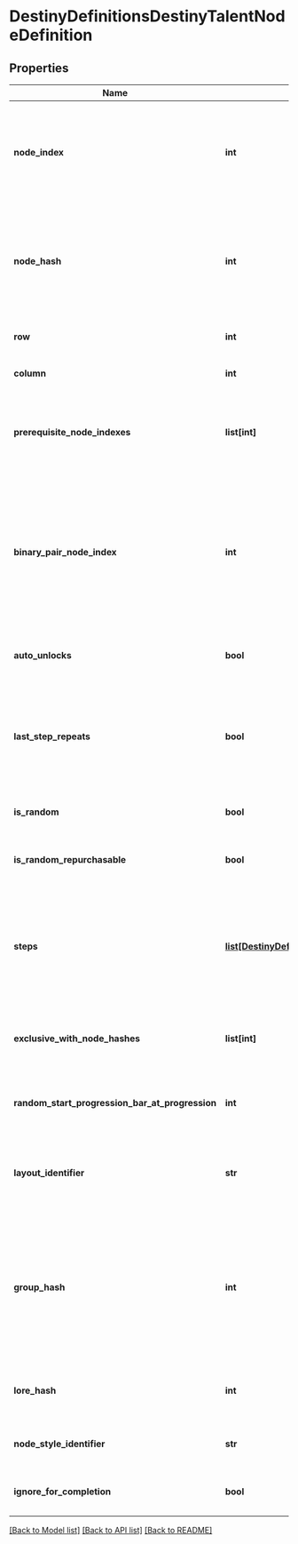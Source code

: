 # DestinyDefinitionsDestinyTalentNodeDefinition

## Properties
Name | Type | Description | Notes
------------ | ------------- | ------------- | -------------
**node_index** | **int** | The index into the DestinyTalentGridDefinition&#39;s \&quot;nodes\&quot; property where this nodeis located.  Used to uniquely identify the node within the Talent Grid.  Note thatthis is content version dependent: make sure you have the latest version of contentbefore trying to use these properties. | [optional] 
**node_hash** | **int** | The hash identifier for the node, which unfortunately is also content version dependentbut can be (and ideally, should be) used instead of the nodeIndex to uniquely identify the node.  The two exist side-by-side for backcompat reasons due to the Great Talent Node Restructuringof Destiny 1, and I ran out of time to remove one of them and standardize on the other.  Sorry! | [optional] 
**row** | **int** | The visual \&quot;row\&quot; where the node should be shown in the UI.  If negative, then the node is hidden. | [optional] 
**column** | **int** | The visual \&quot;column\&quot; where the node should be shown in the UI.  If negative, the node is hidden. | [optional] 
**prerequisite_node_indexes** | **list[int]** | Indexes into the DestinyTalentGridDefinition.nodes property for any nodesthat must be activated before this one is allowed to be activated.  I would have liked to change this to hashes for Destiny 2, but we have run out of time. | [optional] 
**binary_pair_node_index** | **int** | At one point, Talent Nodes supported the idea of \&quot;Binary Pairs\&quot;: nodes that overlapped eachother visually, and where activating one deactivated the other.  They ended up not being used,mostly because Exclusive Sets are *almost* a superset of this concept, but the potentialfor it to be used still exists in theory.  If this is ever used, this will be the index intothe DestinyTalentGridDefinition.nodes property for the node that is the binary pair matchto this node.  Activating one deactivates the other. | [optional] 
**auto_unlocks** | **bool** | If true, this node will automatically unlock when the Talent Grid&#39;s level reachesthe required level of the current step of this node. | [optional] 
**last_step_repeats** | **bool** | At one point, Nodes were going to be able to be activated multiple times, changingthe current step and potentially piling on multiple effects from the previouslyactivated steps.  This property would indicate if the last step could be activatedmultiple times.    This is not currently used, but it isn&#39;t out of the question thatthis could end up being used again in a theoretical future. | [optional] 
**is_random** | **bool** | If this is true, the node&#39;s step is determined randomly rather thanthe first step being chosen. | [optional] 
**is_random_repurchasable** | **bool** | If this is true, the node can be \&quot;re-rolled\&quot; to acquire a different random current step.This is not used, but still exists for a theoretical future of talent grids. | [optional] 
**steps** | [**list[DestinyDefinitionsDestinyNodeStepDefinition]**](DestinyDefinitionsDestinyNodeStepDefinition.md) | At this point, \&quot;steps\&quot; have been obfuscated into conceptual entities, aggregating the underlying notions of \&quot;properties\&quot; and \&quot;true steps\&quot;.  If you need to know a step as it truly exists - such as when recreating Node logic when processingVendor data - you&#39;ll have to use the \&quot;realSteps\&quot; property below. | [optional] 
**exclusive_with_node_hashes** | **list[int]** | The nodeHash values for nodes that are in an Exclusive Set with this node.  See DestinyTalentGridDefinition.exclusiveSets for more info about exclusive sets.  Again, note that these are nodeHashes and *not* nodeIndexes. | [optional] 
**random_start_progression_bar_at_progression** | **int** | If the node&#39;s step is randomly selected, this is the amount of the Talent Grid&#39;s progression experienceat which the progression bar for the node should be shown. | [optional] 
**layout_identifier** | **str** | A string identifier for a custom visual layout to apply to this talent node.  Unfortunately,we do not have any data for rendering these custom layouts.  It will be up to you to interpretthese strings and change your UI if you want to have custom UI matching these layouts. | [optional] 
**group_hash** | **int** | As of Destiny 2, nodes can exist as part of \&quot;Exclusive Groups\&quot;.  These differ from exclusive sets in that,within the group, many nodes can be activated.  But the act of activating any node in the group will cause \&quot;opposing\&quot; nodes(nodes in groups that are not allowed to be activated at the same time as this group) to deactivate.  See DestinyTalentExclusiveGroup for more information on the details.  This is an identifier for this node&#39;s group,if it is part of one. | [optional] 
**lore_hash** | **int** | Talent nodes can be associated with a piece of Lore, generally rendered in a tooltip.  This is the hash identifierof the lore element to show, if there is one to be show. | [optional] 
**node_style_identifier** | **str** | Comes from the talent grid node style: this identifier should be used to determinehow to render the node in the UI. | [optional] 
**ignore_for_completion** | **bool** | Comes from the talent grid node style: if true, then this node should be ignored for determining whether the grid is complete. | [optional] 

[[Back to Model list]](../README.md#documentation-for-models) [[Back to API list]](../README.md#documentation-for-api-endpoints) [[Back to README]](../README.md)


